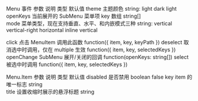 Menu 事件 
参数	说明	类型	默认值
theme	主题颜色	string: light dark	light
openKeys	当前展开的 SubMenu 菜单项 key 数组	string[]	
mode	菜单类型，现在支持垂直、水平、和内嵌模式三种	string: vertical vertical-right horizontal inline	vertical


click	点击 MenuItem 调用此函数	function({ item, key, keyPath })
deselect	取消选中时调用，仅在 multiple 生效	function({ item, key, selectedKeys })
openChange	SubMenu 展开/关闭的回调	function(openKeys: string[])
select	被选中时调用	function({ item, key, selectedKeys })

Menu.Item
参数	说明	类型	默认值
disabled	是否禁用	boolean	false
key	item 的唯一标志	string	
title	设置收缩时展示的悬浮标题	string	